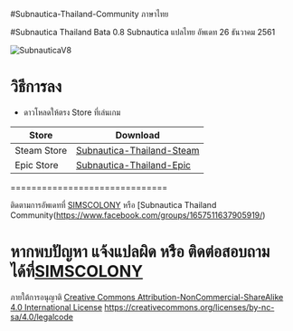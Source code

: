 #Subnautica-Thailand-Community ภาษาไทย

#Subnautica Thailand Bata 0.8
Subnautica  แปลไทย อัพเดท 26 ธันวาคม 2561

![SubnauticaV8](https://i.imgur.com/cEGDJRZ.jpg)

# วิธีการลง
* ดาวโหลดให้ตรง Store ที่เล่นเกม

| Store  | Download |
| ------------- | ------------- |
|  Steam Store | [Subnautica-Thailand-Steam](https://github.com/simcolony/Subnautica-Thailand-Community/releases/download/SBTH_08/Subnautica.Thailand.Bata.0.8.-.Steam.Version.exe) |
| Epic Store  | [Subnautica-Thailand-Epic](https://github.com/simcolony/Subnautica-Thailand-Community/releases/download/SBTH_08/Subnautica.Thailand.Bata.0.8.-.Epic.Version.exe) |

==============================

ติดตามการอัพเดทที่ [SIMSCOLONY](https://www.facebook.com/SimsColony/) หรือ [Subnautica Thailand Community(https://www.facebook.com/groups/1657511637905919/)

หากพบปัญหา แจ้งแปลผิด หรือ ติดต่อสอบถามได้ที่[SIMSCOLONY](https://www.facebook.com/SimsColony/)
==============================

ภายใต้การอนุญาติ 
[Creative Commons Attribution-NonCommercial-ShareAlike 4.0 International License](https://creativecommons.org/licenses/by-nc-sa/4.0/)
https://creativecommons.org/licenses/by-nc-sa/4.0/legalcode
